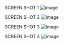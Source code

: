 SCREEN SHOT 1
![image]('./Screen-Shot-1.png')

SCREEN SHOT 2
![image]('./Screen-Shot-2.png')

SCREEN SHOT 3
![image]('./Screen-Shot-3.png')

SCREEN SHOT 4
![image]('./Screen-Shot-4.png')